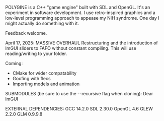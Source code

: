 POLYGINE is a C++ "game engine" built with SDL and OpenGL. It's an experiment in software development.
I use retro-inspired graphics and a low-level programming approach to appease my NIH syndrome.
One day I might actually do something with it.

Feedback welcome.

April 17, 2025: MASSIVE OVERHAUL
Restructuring and the introduction of ImGUI sliders to FAFO without constant compiling.
This will use reading/writing to your folder.

Coming:
- CMake for wider compatability
- Goofing with flecs
- Importing models and animation

SUBMODULES (be sure to use the --recursive flag when cloning):
Dear ImGUI

EXTERNAL DEPENDENCIES:
GCC 14.2.0
SDL 2.30.0
OpenGL 4.6
GLEW 2.2.0
GLM 0.9.9.8

